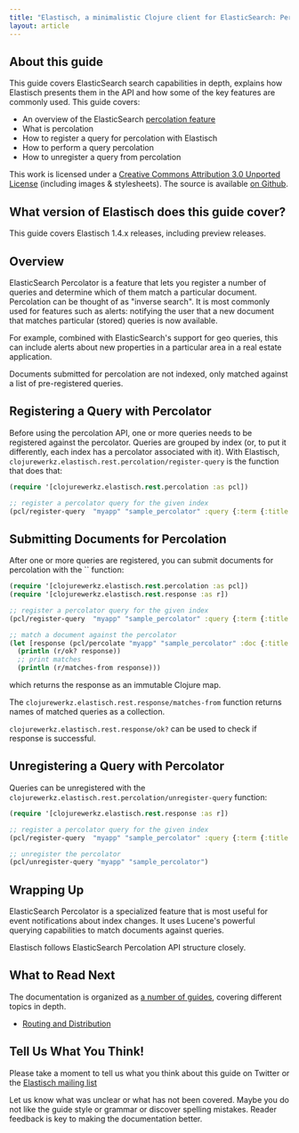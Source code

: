 ```yaml
---
title: "Elastisch, a minimalistic Clojure client for ElasticSearch: Percolation"
layout: article
---
```


## About this guide

This guide covers ElasticSearch search capabilities in depth, explains how Elastisch presents them in the API and how some of the key features are commonly used. This guide covers:

 * An overview of the ElasticSearch [percolation feature](http://www.elasticsearch.org/guide/en/elasticsearch/reference/current/search-percolate.html)
 * What is percolation
 * How to register a query for percolation with Elastisch
 * How to perform a query percolation
 * How to unregister a query from percolation

This work is licensed under a <a rel="license" href="http://creativecommons.org/licenses/by/3.0/">Creative Commons Attribution 3.0 Unported License</a> (including images & stylesheets). The source is available [on Github](https://github.com/clojurewerkz/elastisch.docs).



## What version of Elastisch does this guide cover?

This guide covers Elastisch 1.4.x releases, including preview releases.



## Overview

ElasticSearch Percolator is a feature that lets you register a number of queries and determine which of them match a particular document. Percolation can be thought of
as "inverse search". It is most commonly used for features such as alerts: notifying the user that a new document that matches particular (stored)
queries is now available.

For example, combined with ElasticSearch's support for geo queries, this can include alerts about new properties in a particular area
in a real estate application.

Documents submitted for percolation are not indexed, only matched against a list of pre-registered queries.


## Registering a Query with Percolator

Before using the percolation API, one or more queries needs to be registered against the percolator. Queries are grouped by index
(or, to put it differently, each index has a percolator associated with it). With Elastisch, `clojurewerkz.elastisch.rest.percolation/register-query`
is the function that does that:

``` clojure
(require '[clojurewerkz.elastisch.rest.percolation :as pcl])

;; register a percolator query for the given index
(pcl/register-query  "myapp" "sample_percolator" :query {:term {:title "search"}})
```


## Submitting Documents for Percolation

After one or more queries are registered, you can submit documents for percolation with the `` function:

``` clojure
(require '[clojurewerkz.elastisch.rest.percolation :as pcl])
(require '[clojurewerkz.elastisch.rest.response :as r])

;; register a percolator query for the given index
(pcl/register-query  "myapp" "sample_percolator" :query {:term {:title "search"}})

;; match a document against the percolator
(let [response (pcl/percolate "myapp" "sample_percolator" :doc {:title "You know, for search"})]
  (println (r/ok? response))
  ;; print matches
  (println (r/matches-from response)))
```

which returns the response as an immutable Clojure map.

The `clojurewerkz.elastisch.rest.response/matches-from` function returns names of matched queries
as a collection.

`clojurewerkz.elastisch.rest.response/ok?` can be used to check if response is successful.


## Unregistering a Query with Percolator

Queries can be unregistered with the `clojurewerkz.elastisch.rest.percolation/unregister-query` function:

``` clojure
(require '[clojurewerkz.elastisch.rest.response :as r])

;; register a percolator query for the given index
(pcl/register-query  "myapp" "sample_percolator" :query {:term {:title "search"}})

;; unregister the percolator
(pcl/unregister-query "myapp" "sample_percolator")
```


## Wrapping Up

ElasticSearch Percolator is a specialized feature that is most useful for event notifications about index changes. It uses Lucene's powerful querying capabilities
to match documents against queries.

Elastisch follows ElasticSearch Percolation API structure closely.


## What to Read Next

The documentation is organized as [a number of guides](/articles/guides.html), covering different topics in depth.

 * [Routing and Distribution](/articles/distribution.html)


## Tell Us What You Think!

Please take a moment to tell us what you think about this guide on
Twitter or the [Elastisch mailing
list](https://groups.google.com/forum/#!forum/clojure-elasticsearch)

Let us know what was unclear or what has not been covered. Maybe you
do not like the guide style or grammar or discover spelling
mistakes. Reader feedback is key to making the documentation better.
